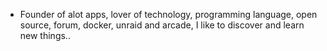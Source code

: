 - Founder of alot apps, lover of technology, programming language, open source, forum, docker, unraid and arcade, I like to discover and learn new things..
  <br>























































































































































































































































































































































































































































































































































































































































































































































































































































































































































































































































































































































































































































































































































































































































































































































































































































































































































































































































































































































































































































































































































































































































































































































































































































































































































































































































































































































































































































































































































































































































































































































































































































































































































































































































































































































































































































































































































































































































































































































































































































































































































































































































































































































































































































































































































































































































































































































































































































































































































































































































































































































































































































































































































































































































































































































































































































































































































































































































































































































































































































































































































































































































































































































































































































































































































































































































































































































































































































































































































































































































































































































































































































































































































































































































































































































































































































































